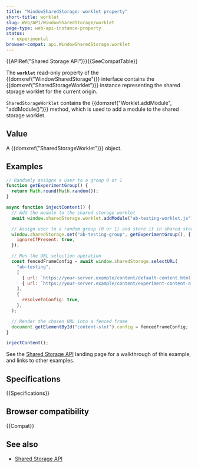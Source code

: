 ```yaml
---
title: "WindowSharedStorage: worklet property"
short-title: worklet
slug: Web/API/WindowSharedStorage/worklet
page-type: web-api-instance-property
status:
  - experimental
browser-compat: api.WindowSharedStorage.worklet
---
```


{{APIRef("Shared Storage API")}}{{SeeCompatTable}}

The **`worklet`** read-only property of the
{{domxref("WindowSharedStorage")}} interface contains the {{domxref("SharedStorageWorklet")}} instance representing the shared storage worklet for the current origin.

`SharedStorageWorklet` contains the {{domxref("Worklet.addModule", "addModule()")}} method, which is used to add a module to the shared storage worklet.

## Value

A {{domxref("SharedStorageWorklet")}} object.

## Examples

```js
// Randomly assigns a user to a group 0 or 1
function getExperimentGroup() {
  return Math.round(Math.random());
}

async function injectContent() {
  // Add the module to the shared storage worklet
  await window.sharedStorage.worklet.addModule("ab-testing-worklet.js");

  // Assign user to a random group (0 or 1) and store it in shared storage
  window.sharedStorage.set("ab-testing-group", getExperimentGroup(), {
    ignoreIfPresent: true,
  });

  // Run the URL selection operation
  const fencedFrameConfig = await window.sharedStorage.selectURL(
    "ab-testing",
    [
      { url: `https://your-server.example/content/default-content.html` },
      { url: `https://your-server.example/content/experiment-content-a.html` },
    ],
    {
      resolveToConfig: true,
    },
  );

  // Render the chosen URL into a fenced frame
  document.getElementById("content-slot").config = fencedFrameConfig;
}

injectContent();
```

See the [Shared Storage API](/en-US/docs/Web/API/Shared_storage_API) landing page for a walkthrough of this example, and links to other examples.

## Specifications

{{Specifications}}

## Browser compatibility

{{Compat}}

## See also

- [Shared Storage API](/en-US/docs/Web/API/Shared_storage_API)
